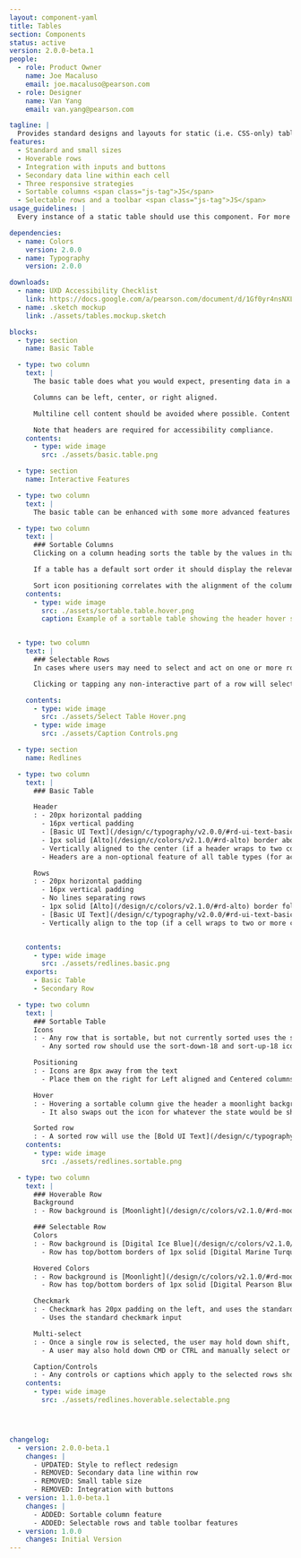 ```yaml
---
layout: component-yaml
title: Tables
section: Components
status: active
version: 2.0.0-beta.1
people:
  - role: Product Owner
    name: Joe Macaluso
    email: joe.macaluso@pearson.com
  - role: Designer
    name: Van Yang
    email: van.yang@pearson.com

tagline: |
  Provides standard designs and layouts for static (i.e. CSS-only) tables.
features:
  - Standard and small sizes
  - Hoverable rows
  - Integration with inputs and buttons
  - Secondary data line within each cell
  - Three responsive strategies
  - Sortable columns <span class="js-tag">JS</span>
  - Selectable rows and a toolbar <span class="js-tag">JS</span>
usage_guidelines: |
  Every instance of a static table should use this component. For more complex tables with sorting, filtering, etc. see the Interactive Table component.

dependencies:
  - name: Colors
    version: 2.0.0
  - name: Typography
    version: 2.0.0

downloads:
  - name: UXD Accessibility Checklist
    link: https://docs.google.com/a/pearson.com/document/d/1Gf0yr4nsNXLBJIFEHFDVYeI6495Nrwa1caKgvaM-7Bs/edit?usp=sharing
  - name: .sketch mockup
    link: ./assets/tables.mockup.sketch

blocks:
  - type: section
    name: Basic Table

  - type: two column
    text: |
      The basic table does what you would expect, presenting data in a static tabular format with headers.

      Columns can be left, center, or right aligned.

      Multiline cell content should be avoided where possible. Content should be top aligned.

      Note that headers are required for accessibility compliance.
    contents:
      - type: wide image
        src: ./assets/basic.table.png

  - type: section
    name: Interactive Features

  - type: two column
    text: |
      The basic table can be enhanced with some more advanced features to handle more complicated use cases.

  - type: two column
    text: |
      ### Sortable Columns
      Clicking on a column heading sorts the table by the values in that column. Selecting the same column heading twice alternates between ascending and descending order.

      If a table has a default sort order it should display the relevant icon at initial presentation.

      Sort icon positioning correlates with the alignment of the column it belongs to. A left-aligned column gets the icon on the right of the label, etc.
    contents:
      - type: wide image
        src: ./assets/sortable.table.hover.png
        caption: Example of a sortable table showing the header hover state.


  - type: two column
    text: |
      ### Selectable Rows
      In cases where users may need to select and act on one or more rows you may add a checkbox column and include a toolbar at the top of the table.

      Clicking or tapping any non-interactive part of a row will select that row. Holding down shift and selecting a second row will select all the intervening rows as well.

    contents:
      - type: wide image
        src: ./assets/Select Table Hover.png
      - type: wide image
        src: ./assets/Caption Controls.png

  - type: section
    name: Redlines

  - type: two column
    text: |
      ### Basic Table

      Header
      : - 20px horizontal padding
        - 16px vertical padding
        - [Basic UI Text](/design/c/typography/v2.0.0/#rd-ui-text-basic)
        - 1px solid [Alto](/design/c/colors/v2.1.0/#rd-alto) border above and below header row
        - Vertically aligned to the center (if a header wraps to two columns)
        - Headers are a non-optional feature of all table types (for accessibility compliance)

      Rows
      : - 20px horizontal padding
        - 16px vertical padding
        - No lines separating rows
        - 1px solid [Alto](/design/c/colors/v2.1.0/#rd-alto) border following the final row
        - [Basic UI Text](/design/c/typography/v2.0.0/#rd-ui-text-basic)
        - Vertically align to the top (if a cell wraps to two or more columns)


    contents:
      - type: wide image
        src: ./assets/redlines.basic.png
    exports:
      - Basic Table
      - Secondary Row

  - type: two column
    text: |
      ### Sortable Table
      Icons
      : - Any row that is sortable, but not currently sorted uses the sort-inactive-18 icon
        - Any sorted row should use the sort-down-18 and sort-up-18 icons, depending on the current sort order

      Positioning
      : - Icons are 8px away from the text
        - Place them on the right for Left aligned and Centered columns, on the left for Right aligned columns

      Hover
      : - Hovering a sortable column give the header a moonlight background
        - It also swaps out the icon for whatever the state would be should the user click on the header

      Sorted row
      : - A sorted row will use the [Bold UI Text](/design/c/typography/v2.0.0/#rd-ui-text-bold) style
    contents:
      - type: wide image
        src: ./assets/redlines.sortable.png

  - type: two column
    text: |
      ### Hoverable Row
      Background
      : - Row background is [Moonlight](/design/c/colors/v2.1.0/#rd-moonlight)

      ### Selectable Row
      Colors
      : - Row background is [Digital Ice Blue](/design/c/colors/v2.1.0/#rd-digital-ice-blue)
        - Row has top/bottom borders of 1px solid [Digital Marine Turquoise](/design/c/colors/v2.1.0/#rd-digital-marine-turquoise)

      Hovered Colors
      : - Row background is [Moonlight](/design/c/colors/v2.1.0/#rd-moonlight)
        - Row has top/bottom borders of 1px solid [Digital Pearson Blue](/design/c/colors/v2.1.0/#rd-digital-pearson-blue)

      Checkmark
      : - Checkmark has 20px padding on the left, and uses the standard 20px padding of the cell contents on the right
        - Uses the standard checkmark input

      Multi-select
      : - Once a single row is selected, the user may hold down shift, click or tap another row, and select every row in between the two
        - A user may also hold down CMD or CTRL and manually select or unselect rows

      Caption/Controls
      : - Any controls or captions which apply to the selected rows should be positioned 28px above or below the main table
    contents:
      - type: wide image
        src: ./assets/redlines.hoverable.selectable.png




changelog:
  - version: 2.0.0-beta.1
    changes: |
      - UPDATED: Style to reflect redesign
      - REMOVED: Secondary data line within row
      - REMOVED: Small table size
      - REMOVED: Integration with buttons
  - version: 1.1.0-beta.1
    changes: |
      - ADDED: Sortable column feature
      - ADDED: Selectable rows and table toolbar features
  - version: 1.0.0
    changes: Initial Version
---
```

